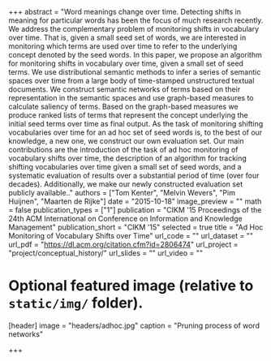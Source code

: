 +++
abstract = "Word meanings change over time. Detecting shifts in meaning for particular words has been the focus of much research recently. We address the complementary problem of monitoring shifts in vocabulary over time. That is, given a small seed set of words, we are interested in monitoring which terms are used over time to refer to the underlying concept denoted by the seed words. In this paper, we propose an algorithm for monitoring shifts in vocabulary over time, given a small set of seed terms. We use distributional semantic methods to infer a series of semantic spaces over time from a large body of time-stamped unstructured textual documents. We construct semantic networks of terms based on their representation in the semantic spaces and use graph-based measures to calculate saliency of terms. Based on the graph-based measures we produce ranked lists of terms that represent the concept underlying the initial seed terms over time as final output. As the task of monitoring shifting vocabularies over time for an ad hoc set of seed words is, to the best of our knowledge, a new one, we construct our own evaluation set. Our main contributions are the introduction of the task of ad hoc monitoring of vocabulary shifts over time, the description of an algorithm for tracking shifting vocabularies over time given a small set of seed words, and a systematic evaluation of results over a substantial period of time (over four decades). Additionally, we make our newly constructed evaluation set publicly available.."
authors = ["Tom Kenter", "Melvin Wevers", "Pim Huijnen", "Maarten de Rijke"]
date = "2015-10-18"
image_preview = ""
math = false
publication_types = ["1"]
publication = "CIKM '15 Proceedings of the 24th ACM International on Conference on Information and Knowledge Management"
publication_short = "CIKM '15"
selected = true
title = "Ad Hoc Monitoring of Vocabulary Shifts over Time"
url_code = ""
url_dataset = ""
url_pdf = "https://dl.acm.org/citation.cfm?id=2806474"
url_project = "project/conceptual_history/"
url_slides = ""
url_video = ""


# Optional featured image (relative to `static/img/` folder).
[header]
image = "headers/adhoc.jpg"
caption = "Pruning process of word networks"

+++


